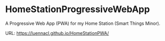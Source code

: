 # HomeStationProgressiveWebApp
A Progressive Web App (PWA) for my Home Station (Smart Things Minor).

URL: https://luennacl.github.io/HomeStationPWA/
